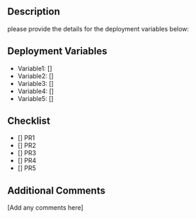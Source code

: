 ## Description
please provide the details for the deployment variables below:

## Deployment Variables
- Variable1: []
- Variable2: []
- Variable3: []
- Variable4: []
- Variable5: []

## Checklist
- [] PR1
- [] PR2
- [] PR3
- [] PR4
- [] PR5

## Additional Comments
[Add any comments here]